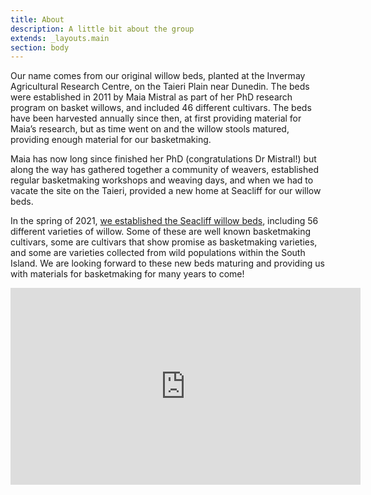 ```yaml
---
title: About
description: A little bit about the group
extends: _layouts.main
section: body
---
```

<x-img src="/assets/img/IMG_20201101_154517576.jpg" caption="" class="float-right w-1/3 mx-2 my-2"/>

Our name comes from our original willow beds, planted at the Invermay Agricultural Research Centre, on the Taieri Plain near Dunedin. The beds were established in 2011 by Maia Mistral as part of her PhD research program on basket willows, and included 46 different cultivars. The beds have been harvested annually since then, at first providing material for Maia’s research, but as time went on and the willow stools matured, providing enough material for our basketmaking. 

Maia has now long since finished her PhD (congratulations Dr Mistral!) but along the way has gathered together a community of weavers, established regular basketmaking workshops and weaving days, and when we had to vacate the site on the Taieri, provided a new home at Seacliff for our willow beds.

In the spring of 2021, [we established the Seacliff willow beds](/news/2021-10-31_new_willow_beds), including 56 different varieties of willow. Some of these are well known basketmaking cultivars, some are cultivars that show promise as basketmaking varieties, and some are varieties collected from wild populations within the South Island. We are looking forward to these new beds maturing and providing us with materials for basketmaking for many years to come!

<p>
<iframe width="560" height="315" src="https://www.youtube-nocookie.com/embed/8wH5XW9loWI" title="YouTube video player" frameborder="0" allow="accelerometer; autoplay; clipboard-write; encrypted-media; gyroscope; picture-in-picture" allowfullscreen></iframe>
</p>
